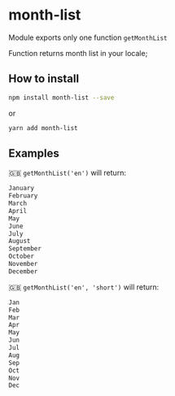 # month-list

Module exports only one function `getMonthList`

Function returns month list in your locale;

## How to install

```sh
npm install month-list --save
```

or 

```sh
yarn add month-list
```

## Examples

🇬🇧 `getMonthList('en')` will return:

```js
January
February
March
April
May
June
July
August
September
October
November
December
```

🇬🇧 `getMonthList('en', 'short')` will return:

```js
Jan
Feb
Mar
Apr
May
Jun
Jul
Aug
Sep
Oct
Nov
Dec
```


